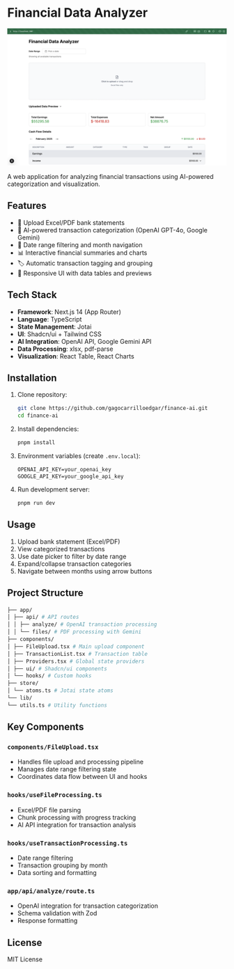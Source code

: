 # Financial Data Analyzer

![Project Screenshot](./public/demo.png)

A web application for analyzing financial transactions using AI-powered categorization and visualization.

## Features

- 📁 Upload Excel/PDF bank statements
- 🤖 AI-powered transaction categorization (OpenAI GPT-4o, Google Gemini)
- 📅 Date range filtering and month navigation
- 📊 Interactive financial summaries and charts
- 🏷️ Automatic transaction tagging and grouping
- 📱 Responsive UI with data tables and previews

## Tech Stack

- **Framework**: Next.js 14 (App Router)
- **Language**: TypeScript
- **State Management**: Jotai
- **UI**: Shadcn/ui + Tailwind CSS
- **AI Integration**: OpenAI API, Google Gemini API
- **Data Processing**: xlsx, pdf-parse
- **Visualization**: React Table, React Charts

## Installation

1. Clone repository:

   ```bash
   git clone https://github.com/gagocarrilloedgar/finance-ai.git
   cd finance-ai
   ```

2. Install dependencies:

   ```bash
   pnpm install
   ```

3. Environment variables (create `.env.local`):

   ```env
   OPENAI_API_KEY=your_openai_key
   GOOGLE_API_KEY=your_google_api_key
   ```

4. Run development server:
   ```bash
   pnpm run dev
   ```

## Usage

1. Upload bank statement (Excel/PDF)
2. View categorized transactions
3. Use date picker to filter by date range
4. Expand/collapse transaction categories
5. Navigate between months using arrow buttons

## Project Structure

```bash
├── app/
│ ├── api/ # API routes
│ │ ├── analyze/ # OpenAI transaction processing
│ │ └── files/ # PDF processing with Gemini
├── components/
│ ├── FileUpload.tsx # Main upload component
│ ├── TransactionList.tsx # Transaction table
│ ├── Providers.tsx # Global state providers
│ ├── ui/ # Shadcn/ui components
│ └── hooks/ # Custom hooks
├── store/
│ └── atoms.ts # Jotai state atoms
└── lib/
└── utils.ts # Utility functions
```

## Key Components

### `components/FileUpload.tsx`

- Handles file upload and processing pipeline
- Manages date range filtering state
- Coordinates data flow between UI and hooks

### `hooks/useFileProcessing.ts`

- Excel/PDF file parsing
- Chunk processing with progress tracking
- AI API integration for transaction analysis

### `hooks/useTransactionProcessing.ts`

- Date range filtering
- Transaction grouping by month
- Data sorting and formatting

### `app/api/analyze/route.ts`

- OpenAI integration for transaction categorization
- Schema validation with Zod
- Response formatting

## License

MIT License
